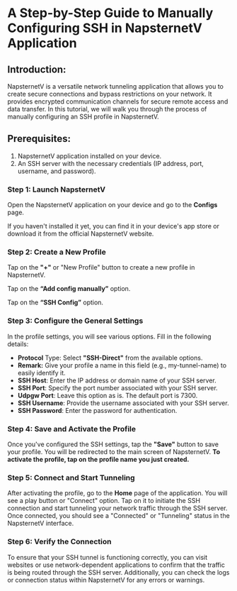 # A Step-by-Step Guide to Manually Configuring SSH in NapsternetV Application

## Introduction:

NapsternetV is a versatile network tunneling application that allows you to create secure connections and bypass restrictions on your network. It provides encrypted communication channels for secure remote access and data transfer. In this tutorial, we will walk you through the process of manually configuring an SSH profile in NapsternetV.

## Prerequisites:

1. NapsternetV application installed on your device.
2. An SSH server with the necessary credentials (IP address, port, username, and password).

### Step 1: Launch NapsternetV

Open the NapsternetV application on your device and go to the **Configs** page.

If you haven't installed it yet, you can find it in your device's app store or download it from the official NapsternetV website.

### Step 2: Create a New Profile

Tap on the **"+"** or "New Profile" button to create a new profile in NapsternetV.

Tap on the **“Add config manually”** option.

Tap on the **“SSH Config”** option.

### Step 3: Configure the General Settings

In the profile settings, you will see various options. Fill in the following details:

- **Protocol** Type: Select **"SSH-Direct"** from the available options.
- **Remark:** Give your profile a name in this field (e.g., my-tunnel-name) to easily identify it.
- **SSH Host**: Enter the IP address or domain name of your SSH server.
- **SSH Port**: Specify the port number associated with your SSH server.
- **Udpgw Port**: Leave this option as is. The default port is 7300.
- **SSH Username**: Provide the username associated with your SSH server.
- **SSH Password**: Enter the password for authentication.

### Step 4: Save and Activate the Profile

Once you've configured the SSH settings, tap the **"Save"** button to save your profile. You will be redirected to the main screen of NapsternetV. **To activate the profile, tap on the profile name you just created.**

### Step 5: Connect and Start Tunneling

After activating the profile, go to the **Home** page of the application. You will see a play button or "Connect" option. Tap on it to initiate the SSH connection and start tunneling your network traffic through the SSH server. Once connected, you should see a "Connected" or "Tunneling" status in the NapsternetV interface.

### Step 6: Verify the Connection

To ensure that your SSH tunnel is functioning correctly, you can visit websites or use network-dependent applications to confirm that the traffic is being routed through the SSH server. Additionally, you can check the logs or connection status within NapsternetV for any errors or warnings.
